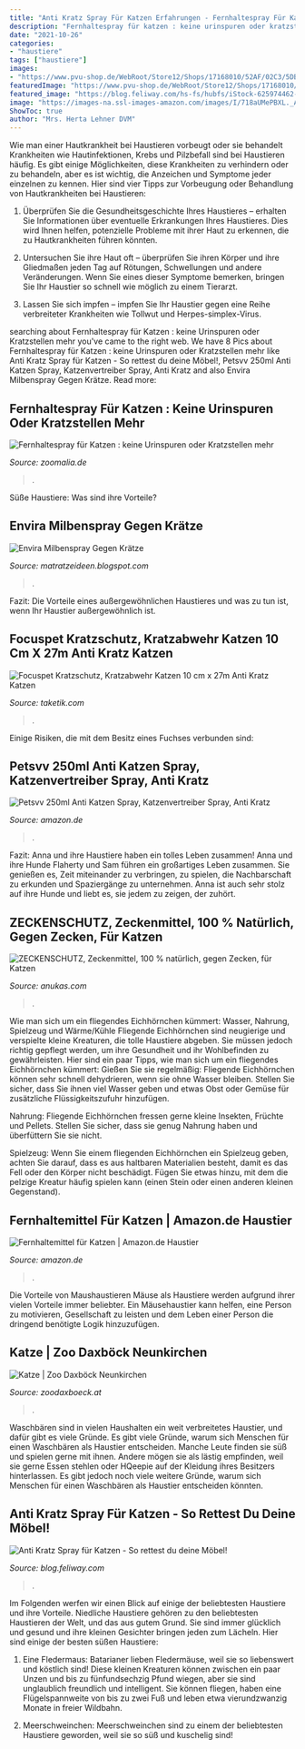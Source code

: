 ```yaml
---
title: "Anti Kratz Spray Für Katzen Erfahrungen - Fernhaltespray Für Katzen : Keine Urinspuren Oder Kratzstellen Mehr"
description: "Fernhaltespray für katzen : keine urinspuren oder kratzstellen mehr"
date: "2021-10-26"
categories:
- "haustiere"
tags: ["haustiere"]
images:
- "https://www.pvu-shop.de/WebRoot/Store12/Shops/17168010/52AF/02C3/5DB1/4328/0175/C0A8/2AB9/4D25/2Ltr500ml_2x_ENVIRA_MILB_01_Kopie_m.png"
featuredImage: "https://www.pvu-shop.de/WebRoot/Store12/Shops/17168010/52AF/02C3/5DB1/4328/0175/C0A8/2AB9/4D25/2Ltr500ml_2x_ENVIRA_MILB_01_Kopie_m.png"
featured_image: "https://blog.feliway.com/hs-fs/hubfs/iStock-625974462-1.jpg?width=4608&amp;name=iStock-625974462-1.jpg"
image: "https://images-na.ssl-images-amazon.com/images/I/718aUMePBXL._AC_SX522_.jpg"
ShowToc: true
author: "Mrs. Herta Lehner DVM"
---
```



Wie man einer Hautkrankheit bei Haustieren vorbeugt oder sie behandelt
Krankheiten wie Hautinfektionen, Krebs und Pilzbefall sind bei Haustieren häufig. Es gibt einige Möglichkeiten, diese Krankheiten zu verhindern oder zu behandeln, aber es ist wichtig, die Anzeichen und Symptome jeder einzelnen zu kennen. Hier sind vier Tipps zur Vorbeugung oder Behandlung von Hautkrankheiten bei Haustieren:
1. Überprüfen Sie die Gesundheitsgeschichte Ihres Haustieres – erhalten Sie Informationen über eventuelle Erkrankungen Ihres Haustieres. Dies wird Ihnen helfen, potenzielle Probleme mit ihrer Haut zu erkennen, die zu Hautkrankheiten führen könnten.

2. Untersuchen Sie ihre Haut oft – überprüfen Sie ihren Körper und ihre Gliedmaßen jeden Tag auf Rötungen, Schwellungen und andere Veränderungen. Wenn Sie eines dieser Symptome bemerken, bringen Sie Ihr Haustier so schnell wie möglich zu einem Tierarzt.

3. Lassen Sie sich impfen – impfen Sie Ihr Haustier gegen eine Reihe verbreiteter Krankheiten wie Tollwut und Herpes-simplex-Virus.

	

		
searching about Fernhaltespray für Katzen : keine Urinspuren oder Kratzstellen mehr you've came to the right web. We have 8 Pics about Fernhaltespray für Katzen : keine Urinspuren oder Kratzstellen mehr like Anti Kratz Spray für Katzen - So rettest du deine Möbel!, Petsvv 250ml Anti Katzen Spray, Katzenvertreiber Spray, Anti Kratz and also Envira Milbenspray Gegen Krätze. Read more:
		
    
## Fernhaltespray Für Katzen : Keine Urinspuren Oder Kratzstellen Mehr

<img loading=lazy src="https://static.zoomalia.com/prod_img/31451/it_467ab817c9349cf9c4f6877e1894a1faa001602844582.jpg" onerror="this.onerror=null;this.src='https://tse4.mm.bing.net/th?id=OIP.0nrNUPAfqJ6ZmyNdWEasiAAAAA&amp;pid=15.1';" alt="Fernhaltespray für Katzen : keine Urinspuren oder Kratzstellen mehr">

_Source: zoomalia.de_

>. 

	

Süße Haustiere: Was sind ihre Vorteile?

    
## Envira Milbenspray Gegen Krätze

<img loading=lazy src="https://www.pvu-shop.de/WebRoot/Store12/Shops/17168010/52AF/02C3/5DB1/4328/0175/C0A8/2AB9/4D25/2Ltr500ml_2x_ENVIRA_MILB_01_Kopie_m.png" onerror="this.onerror=null;this.src='https://tse2.mm.bing.net/th?id=OIP.vz90Am1GtimrzogSZbNnhAHaG0&amp;pid=15.1';" alt="Envira Milbenspray Gegen Krätze">

_Source: matratzeideen.blogspot.com_

>. 

	

Fazit: Die Vorteile eines außergewöhnlichen Haustieres und was zu tun ist, wenn Ihr Haustier außergewöhnlich ist.

    
## Focuspet Kratzschutz, Kratzabwehr Katzen 10 Cm X 27m Anti Kratz Katzen

<img loading=lazy src="https://taketik.com/wp-content/uploads/2019/11/53038-6.jpg" onerror="this.onerror=null;this.src='https://tse4.mm.bing.net/th?id=OIP.fRhydK8MdN1MsD7zGDorIgHaF7&amp;pid=15.1';" alt="Focuspet Kratzschutz, Kratzabwehr Katzen 10 cm x 27m Anti Kratz Katzen">

_Source: taketik.com_

>. 

	

Einige Risiken, die mit dem Besitz eines Fuchses verbunden sind:

    
## Petsvv 250ml Anti Katzen Spray, Katzenvertreiber Spray, Anti Kratz

<img loading=lazy src="https://images-na.ssl-images-amazon.com/images/I/718aUMePBXL._AC_SX522_.jpg" onerror="this.onerror=null;this.src='https://tse2.mm.bing.net/th?id=OIP.bmWAVVhYNyAQZNgxqBCLnwHaGP&amp;pid=15.1';" alt="Petsvv 250ml Anti Katzen Spray, Katzenvertreiber Spray, Anti Kratz">

_Source: amazon.de_

>. 

	

Fazit: Anna und ihre Haustiere haben ein tolles Leben zusammen!
Anna und ihre Hunde Flaherty und Sam führen ein großartiges Leben zusammen. Sie genießen es, Zeit miteinander zu verbringen, zu spielen, die Nachbarschaft zu erkunden und Spaziergänge zu unternehmen. Anna ist auch sehr stolz auf ihre Hunde und liebt es, sie jedem zu zeigen, der zuhört.

    
## ZECKENSCHUTZ, Zeckenmittel, 100 % Natürlich, Gegen Zecken, Für Katzen

<img loading=lazy src="https://anukas.com/wp-content/uploads/2018/04/26717-2.jpg" onerror="this.onerror=null;this.src='https://tse2.mm.bing.net/th?id=OIP.BSiwaYXJah4XvSl33F0w1QAAAA&amp;pid=15.1';" alt="ZECKENSCHUTZ, Zeckenmittel, 100 % natürlich, gegen Zecken, für Katzen">

_Source: anukas.com_

>. 

	

Wie man sich um ein fliegendes Eichhörnchen kümmert: Wasser, Nahrung, Spielzeug und Wärme/Kühle
Fliegende Eichhörnchen sind neugierige und verspielte kleine Kreaturen, die tolle Haustiere abgeben. Sie müssen jedoch richtig gepflegt werden, um ihre Gesundheit und ihr Wohlbefinden zu gewährleisten. Hier sind ein paar Tipps, wie man sich um ein fliegendes Eichhörnchen kümmert:
Gießen Sie sie regelmäßig: Fliegende Eichhörnchen können sehr schnell dehydrieren, wenn sie ohne Wasser bleiben. Stellen Sie sicher, dass Sie ihnen viel Wasser geben und etwas Obst oder Gemüse für zusätzliche Flüssigkeitszufuhr hinzufügen.

Nahrung: Fliegende Eichhörnchen fressen gerne kleine Insekten, Früchte und Pellets. Stellen Sie sicher, dass sie genug Nahrung haben und überfüttern Sie sie nicht.

Spielzeug: Wenn Sie einem fliegenden Eichhörnchen ein Spielzeug geben, achten Sie darauf, dass es aus haltbaren Materialien besteht, damit es das Fell oder den Körper nicht beschädigt. Fügen Sie etwas hinzu, mit dem die pelzige Kreatur häufig spielen kann (einen Stein oder einen anderen kleinen Gegenstand).

    
## Fernhaltemittel Für Katzen | Amazon.de Haustier

<img loading=lazy src="https://images-na.ssl-images-amazon.com/images/I/71g140jDodL._AC._SR180,230.jpg" onerror="this.onerror=null;this.src='https://tse2.mm.bing.net/th?id=OIP.4-L-kt3cor-_jkRHK0jt4AAAAA&amp;pid=15.1';" alt="Fernhaltemittel für Katzen | Amazon.de Haustier">

_Source: amazon.de_

>. 

	

Die Vorteile von Maushaustieren
Mäuse als Haustiere werden aufgrund ihrer vielen Vorteile immer beliebter. Ein Mäusehaustier kann helfen, eine Person zu motivieren, Gesellschaft zu leisten und dem Leben einer Person die dringend benötigte Logik hinzuzufügen.

    
## Katze | Zoo Daxböck Neunkirchen

<img loading=lazy src="https://www.zoodaxboeck.at/cms/wp-content/uploads/2015/02/bg_katzen-980x735.jpg" onerror="this.onerror=null;this.src='https://tse2.mm.bing.net/th?id=OIP.WCvX4cd9CYIIvCKoNx8R0QHaFj&amp;pid=15.1';" alt="Katze | Zoo Daxböck Neunkirchen">

_Source: zoodaxboeck.at_

>. 

	

Waschbären sind in vielen Haushalten ein weit verbreitetes Haustier, und dafür gibt es viele Gründe.
Es gibt viele Gründe, warum sich Menschen für einen Waschbären als Haustier entscheiden. Manche Leute finden sie süß und spielen gerne mit ihnen. Andere mögen sie als lästig empfinden, weil sie gerne Essen stehlen oder HQeepie auf der Kleidung ihres Besitzers hinterlassen. Es gibt jedoch noch viele weitere Gründe, warum sich Menschen für einen Waschbären als Haustier entscheiden könnten.

    
## Anti Kratz Spray Für Katzen - So Rettest Du Deine Möbel!

<img loading=lazy src="https://blog.feliway.com/hs-fs/hubfs/iStock-625974462-1.jpg?width=4608&amp;name=iStock-625974462-1.jpg" onerror="this.onerror=null;this.src='https://tse1.mm.bing.net/th?id=OIP.DGrQIRT2u4m7ukWWC-Gn-wHaFj&amp;pid=15.1';" alt="Anti Kratz Spray für Katzen - So rettest du deine Möbel!">

_Source: blog.feliway.com_

>. 

	

Im Folgenden werfen wir einen Blick auf einige der beliebtesten Haustiere und ihre Vorteile.
Niedliche Haustiere gehören zu den beliebtesten Haustieren der Welt, und das aus gutem Grund. Sie sind immer glücklich und gesund und ihre kleinen Gesichter bringen jeden zum Lächeln. Hier sind einige der besten süßen Haustiere:
1. Eine Fledermaus: Batarianer lieben Fledermäuse, weil sie so liebenswert und köstlich sind! Diese kleinen Kreaturen können zwischen ein paar Unzen und bis zu fünfundsechzig Pfund wiegen, aber sie sind unglaublich freundlich und intelligent. Sie können fliegen, haben eine Flügelspannweite von bis zu zwei Fuß und leben etwa vierundzwanzig Monate in freier Wildbahn.

2. Meerschweinchen: Meerschweinchen sind zu einem der beliebtesten Haustiere geworden, weil sie so süß und kuschelig sind!

